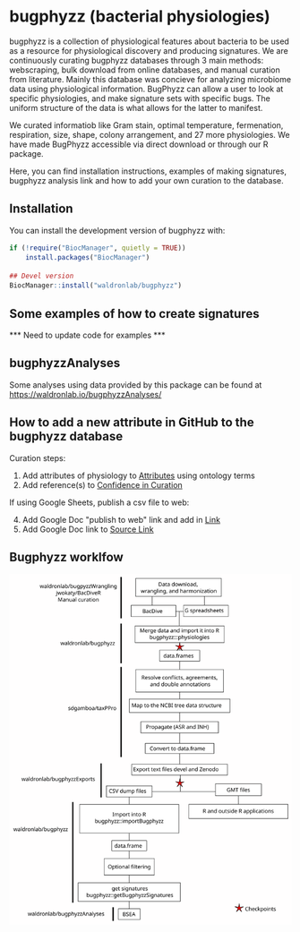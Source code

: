 # bugphyzz (bacterial physiologies)

bugphyzz is a collection of physiological features about bacteria to be used as a resource for physiological discovery and producing signatures. We are continuously curating bugphyzz databases through 3 main methods: webscraping, bulk download from online databases, and manual curation from literature. Mainly this database was concieve for analyzing microbiome data using physiological information. BugPhyzz can allow a user to look at specific physiologies, and make signature sets with specific bugs. The uniform structure of the data is what allows for the latter to manifest.

We curated informatiob like Gram stain, optimal temperature, fermenation, respiration, size, shape, colony arrangement, and 27 more physiologies. We have made BugPhyzz accessible via direct download or through our R package.

Here, you can find installation instructions, examples of making signatures, bugphyzz analysis link and how to add your own curation to the database.

## Installation

You can install the development version of bugphyzz with:


```r
if (!require("BiocManager", quietly = TRUE))
    install.packages("BiocManager")

## Devel version
BiocManager::install("waldronlab/bugphyzz")
```

## Some examples of how to create signatures 

*** Need to update code for examples ***


## bugphyzzAnalyses

Some analyses using data provided by this package can be found at https://waldronlab.io/bugphyzzAnalyses/

## How to add a new attribute in GitHub to the bugphyzz database
Curation steps:
 1. Add attributes of physiology to [Attributes](https://github.com/waldronlab/bugphyzz/blob/main/inst/extdata/attributes.tsv) using ontology terms
 2. Add reference(s) to [Confidence in Curation](https://github.com/waldronlab/bugphyzz/blob/main/inst/extdata/confidence_in_curation.tsv)

If using Google Sheets, publish a csv file to web:

 4. Add Google Doc "publish to web" link and add in [Link](https://github.com/waldronlab/bugphyzz/blob/main/inst/extdata/links.tsv)
 5. Add Google Doc link to [Source Link](https://github.com/waldronlab/bugphyzz/blob/main/inst/extdata/source_links.tsv)


## Bugphyzz worklfow

![Bugphyzz workflow](vignettes/Drawing.svg)

